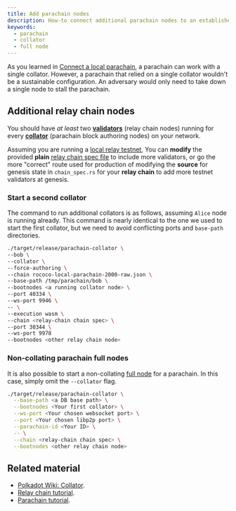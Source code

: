```yaml
---
title: Add parachain nodes
description: How-to connect additional parachain nodes to an established local relay testnet 
keywords:
  - parachain
  - collator
  - full node
---
```


<!-- TODO NAV.YAML -->
<!-- content/md/en/docs/tutorials/connect-other-chains/parachain.md in next steps once in nav -->

As you learned in [Connect a local parachain](/tutorials/connect-other-chains/parachain/), a parachain can work with a single collator.
However, a parachain that relied on a single collator wouldn't be a sustainable configuration.
An adversary would only need to take down a single node to stall the parachain.

## Additional relay chain nodes

You should have _at least_ two [**validators**](/reference/glossary/#validators) (relay chain nodes) running for every [**collator**](/reference/glossary/#collator) (parachain block authoring nodes) on your network.

Assuming you are running a [local relay testnet](/tutorials/connect-other-chains/local-relay/), 
You can **modify** the provided **plain** [relay chain spec file](/tutorials/connect-other-chains/relay-chain#pre-configured-chain-spec-files) to include more validators, or go the more "correct" route used for production of modifying the **source** for genesis state in `chain_spec.rs` for your **relay chain** to add more testnet validators at genesis.

### Start a second collator

The command to run additional collators is as follows, assuming `Alice` node is running already.
This command is nearly identical to the one we used to start the first collator, but we need to avoid conflicting ports and `base-path` directories.

```bash
./target/release/parachain-collator \
--bob \
--collator \
--force-authoring \
--chain rococo-local-parachain-2000-raw.json \
--base-path /tmp/parachain/bob \
--bootnodes <a running collator node> \
--port 40334 \
--ws-port 9946 \
-- \
--execution wasm \
--chain <relay-chain chain spec> \
--port 30344 \
--ws-port 9978
--bootnodes <other relay chain node>
```

### Non-collating parachain full nodes

It is also possible to start a non-collating [full node](/reference/glossary/#full-node) for a parachain.
In this case, simply omit the `--collator` flag.

```bash
./target/release/parachain-collator \
  --base-path <a DB base path> \
  --bootnodes <Your first collator> \
  --ws-port <Your chosen websocket port> \
  --port <Your chosen libp2p port> \
  --parachain-id <Your ID> \
  -- \
  --chain <relay-chain chain spec> \
  --bootnodes <other relay chain node>
```

## Related material

- [Polkadot Wiki: Collator](https://wiki.polkadot.network/docs/learn-collator).
- [Relay chain tutorial](/tutorials/connect-other-chains/relay-chain).
- [Parachain tutorial](/tutorials/connect-other-chains/parachain/).